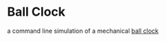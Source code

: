 # Ball Clock

a command line simulation of a mechanical [ball clock](https://en.wikipedia.org/wiki/Rolling_ball_clock)
